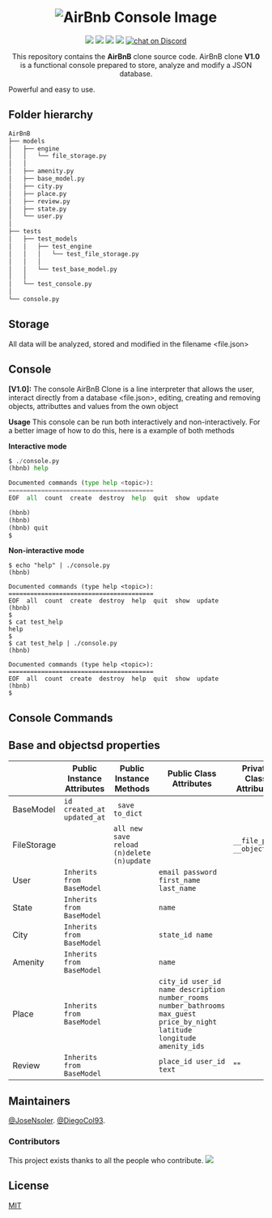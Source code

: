 <h1 align="center">
   <img src="https://i.ibb.co/VCvKg3g/Selection-041.png" alt="AirBnb Console Image" title="AirBnB Console  By JoseNSoler and Diego Lopez" />
</h1>
<p align="center">  
<a href="https://github.com/DiegoCol93/AirBnB_clone"><img src="https://api.codacy.com/project/badge/Coverage/8a941e0f57c047c8a481f4854666b42d"></a>
<a href="https://github.com/DiegoCol93/AirBnB_clone"><img src="https://travis-ci.org/teles/array-mixer.svg?branch=master"></a>
<a href="https://www.npmjs.com/package/array-mixer"><img src="https://img.shields.io/badge/python-3.4.3-blue.svg"></a>
 <a href="https://opensource.org/licenses/MIT"><img src="https://img.shields.io/badge/license-MIT-blue.svg"></a>
 <a href="https://discord.gg/CeMkZpdZ"><img src="https://img.shields.io/discord/308323056592486420?logo=discord"
            alt="chat on Discord"></a>
</p>

<p align="center">
  This repository contains the <strong>AirBnB</strong> clone source code.
  AirBnB clone <strong>V1.0</strong> is a functional console prepared to store, analyze and modify a JSON database.
 
Powerful and easy to use.
</p>


Folder hierarchy
----------------------------------

```Python
AirBnB
├── models
│   ├── engine
│   │   └── file_storage.py
│   │
│   ├── amenity.py
│   ├── base_model.py
│   ├── city.py
│   ├── place.py
│   ├── review.py
│   ├── state.py
│   └── user.py
│
├── tests
│   ├── test_models
│   │   ├── test_engine 
│   │   │   └── test_file_storage.py
│   │   │
│   │   └── test_base_model.py
│   │
│   └── test_console.py
│
└── console.py
```

## Storage
All data will be analyzed, stored and modified in the filename <file.json>


## Console
**[V1.0]:**
The console AirBnB Clone is a line interpreter that allows the user, interact directly from a database <file.json>, editing, creating and removing objects, attributtes and values from the own object

**Usage**
This console can be run both interactively and non-interactively. For a better image of how to do this, here is a example of both methods

**Interactive mode**
```Python
$ ./console.py
(hbnb) help

Documented commands (type help <topic>):
========================================
EOF  all  count  create  destroy  help  quit  show  update

(hbnb) 
(hbnb) 
(hbnb) quit
$
```


**Non-interactive mode**
```
$ echo "help" | ./console.py
(hbnb)

Documented commands (type help <topic>):
========================================
EOF  all  count  create  destroy  help  quit  show  update
(hbnb) 
$
$ cat test_help
help
$
$ cat test_help | ./console.py
(hbnb)

Documented commands (type help <topic>):
========================================
EOF  all  count  create  destroy  help  quit  show  update
(hbnb) 
$
```

## Console Commands



## Base and objectsd properties 

|             	| Public Instance Attributes 	| Public Instance Methods                 	| Public Class Attributes                                                                                                	| Private Class Attributes 	|
|-------------	|----------------------------	|-----------------------------------------	|------------------------------------------------------------------------------------------------------------------------	|--------------------------	|
| BaseModel   	|```id created_at updated_at ```  	|``` save to_dict```                            	|                                                                                                                        	|                          	|
| FileStorage 	|                            	|```all new save reload (n)delete (n)update ```	|                                                                                                                        	|```__file_path __objects ```   	|
| User        	|```Inherits from BaseModel ```   	|                                         	|```email password first_name last_name ```                                                                                   	|                          	|
| State       	|```Inherits from BaseModel ```   	|                                         	|```name                                                                                                                 ```  	|                          	|
| City        	|```Inherits from BaseModel```    	|                                         	|```state_id name```                                                                                                          	|                          	|
| Amenity     	|```Inherits from BaseModel```    	|                                         	|```name ```                                                                                                                  	|                          	|
| Place       	|```Inherits from BaseModel```    	|                                         	|```city_id user_id name description number_rooms number_bathrooms max_guest price_by_night latitude longitude amenity_ids``` 	|                          	|
| Review      	|```Inherits from BaseModel```    	|                                         	|```place_id user_id text ```                                                                                                 	|     ""                       	|



## Maintainers

[@JoseNsoler](https://github.com/JoseNSoler).
[@DiegoCol93](https://github.com/DiegoCol93).


### Contributors

This project exists thanks to all the people who contribute. 
<a href="https://github.com/DiegoCol93/AirBnB_clone/graphs/contributors"><img src="https://i.ibb.co/Km8RXWP/Selection-042.png" /></a>


## License

[MIT](LICENSE)
